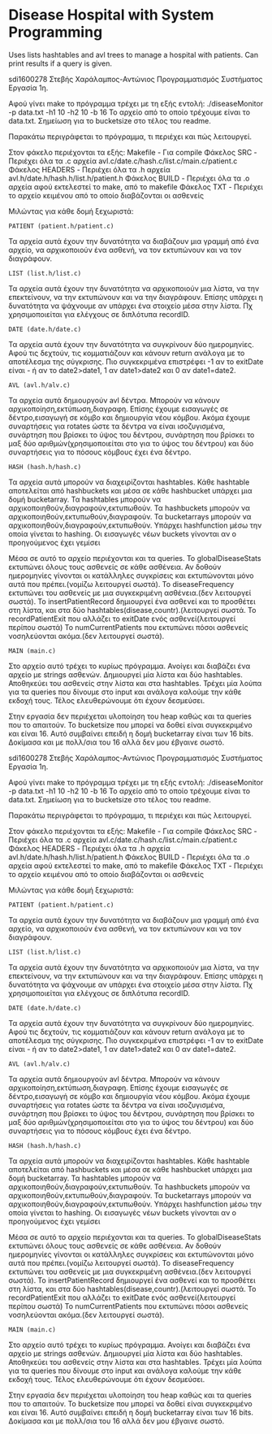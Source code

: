 # Disease Hospital with System Programming

Uses lists hashtables and avl trees to manage a hospital with patients.
Can print results if a query is given.


sdi1600278 Στεβής Χαράλαμπος-Αντώνιος
Προγραμματισμός Συστήματος Εργασία 1η.

Αφού γίνει make το πρόγραμμα τρέχει με τη εξής εντολή:
./diseaseMonitor -p data.txt -h1 10 -h2 10 -b 16
Το αρχείο από το οποίο τρέχουμε είναι το data.txt.
Σημείωση για το bucketsize στο τέλος του readme.

Παρακάτω περιγράφεται το πρόγραμμα, τι περιέχει και πώς λειτουργεί.

Στον φάκελο περιέχονται τα εξής:
Makefile - Για compile
Φάκελος SRC - Περιέχει όλα τα .c αρχεία
    avl.c/date.c/hash.c/list.c/main.c/patient.c
Φάκελος HEADERS - Περιέχει όλα τα .h αρχεία
    avl.h/date.h/hash.h/list.h/patient.h
Φάκελος BUILD - Περιέχει όλα τα .ο αρχεία αφού εκτελεστεί το make, από το makefile
Φάκελος TXT - Περιέχει το αρχείο κειμένου από το οποίο διαβάζονται οι ασθενείς

Μιλώντας για κάθε δομή ξεχωριστά:

    PATIENT (patient.h/patient.c)
Τα αρχεία αυτά έχουν την δυνατότητα να διαβάζουν μια γραμμή από ένα αρχείο, να αρχικοποιούν ένα ασθενή, να τον εκτυπώνουν και να τον διαγράφουν.

    LIST (list.h/list.c)
Τα αρχεία αυτά έχουν την δυνατότητα να αρχικοποιούν μια λίστα, να την επεκτείνουν, να την εκτυπώνουν και να την διαγράφουν. Επίσης υπάρχει η δυνατότητα να ψάχνουμε αν υπάρχει ένα στοιχείο μέσα στην λίστα. Πχ χρησιμοποιείται για ελέγχους σε διπλότυπα recordID.

    DATE (date.h/date.c)
Τα αρχεία αυτά έχουν την δυνατότητα να συγκρίνουν δύο ημερομηνίες. Αφού τις δεχτούν, τις κομματιάζουν και κάνουν return ανάλογα με το αποτέλεσμα της σύγκρισης. Πιο συγκεκριμένα επιστρέφει -1 αν το exitDate είναι - ή αν το date2>date1, 1 αν date1>date2 και 0 αν date1=date2.

    AVL (avl.h/alv.c)
Τα αρχεία αυτά δημιουργούν avl δέντρα. Μπορούν να κάνουν αρχικοποίηση,εκτύπωση,διαγραφη. Επίσης έχουμε εισαγωγές σε δέντρο,εισαγωγή σε κόμβο και δημιουργία νέου κόμβου. Ακόμα έχουμε συναρτήσεις για rotates ώστε τα δέντρα να είναι ισοζυγισμένα, συνάρτηση που βρίσκει το ύψος του δέντρου, συνάρτηση που βρίσκει το μαξ δύο αριθμών(χρησιμοποιείται στο για το ύψος του δέντρου) και δύο συναρτήσεις για το πόσους κόμβους έχει ένα δέντρο.

    HASH (hash.h/hash.c)
Τα αρχεία αυτά μπορούν να διαχειρίζονται hashtables. Κάθε hashtable αποτελείται από hashbuckets και μέσα σε κάθε hashbucket υπάρχει μια δομή bucketarray. Τα hashtables μπορούν να αρχικοποιηθούν,διαγραφούν,εκτυπωθούν. Τα hashbuckets μπορούν να αρχικοποιηθούν,εκτυπωθούν,διαγραφούν. Τα bucketarrays μπορούν να αρχικοποιηθούν,διαγραφούν,εκτυπωθούν. Υπάρχει hashfunction μέσω την οποία γίνεται to hashing. Οι εισαγωγές νέων buckets γίνονται αν ο προηγούμενος έχει γεμίσει

Μέσα σε αυτό το αρχείο περιέχονται και τα queries.
Το globalDiseaseStats εκτυπώνει όλους τους ασθενείς σε κάθε ασθένεια. Αν δοθούν ημερομηνίες γίνονται οι κατάλληλες συγκρίσεις και εκτυπώνονται μόνο αυτά που πρέπει.(νομίζω λειτουργεί σωστά).
Το diseaseFrequency εκτυπώνει του ασθενείς με μια συγκεκριμένη ασθένεια.(δεν λειτουργεί σωστά).
Το insertPatientRecord δημιουργεί ένα ασθενεί και το προσθέτει στη λίστα, και στα δύο hashtables(disease,countr).(λειτουργεί σωστά.
Το recordPatientExit που αλλάζει το exitDate ενός ασθενεί(λειτουργεί περίπου σωστά)
Το numCurrentPatients που εκτυπώνει πόσοι ασθενείς νοσηλεύονται ακόμα.(δεν λειτουργεί σωστά).

    MAIN (main.c)
Στο αρχείο αυτό τρέχει το κυρίως πρόγραμμα. Ανοίγει και διαβάζει ένα αρχείο με strings ασθενών. Δημιουργεί μία λίστα και δύο hashtables. Αποθηκεύει του ασθενείς στην λίστα και στα hashtables. Τρέχει μία λούπα για τα queries που δίνουμε στο input
και ανάλογα καλούμε την κάθε εκδοχή τους. Τέλος ελευθερώνουμε ότι έχουν δεσμεύσει.

Στην εργασία δεν περιέχεται υλοποίηση του heap καθώς και τα queries που το απαιτούν.
To bucketsize που μπορεί να δοθεί είναι συγκεκριμένο και είναι 16. Αυτό συμβαίνει επειδή η δομή bucketarray είναι των 16 bits. Δοκίμασα και με πολλ/σια του 16 αλλά δεν μου έβγαινε σωστό.



sdi1600278 Στεβής Χαράλαμπος-Αντώνιος
Προγραμματισμός Συστήματος Εργασία 1η.

Αφού γίνει make το πρόγραμμα τρέχει με τη εξής εντολή:
./diseaseMonitor -p data.txt -h1 10 -h2 10 -b 16
Το αρχείο από το οποίο τρέχουμε είναι το data.txt.
Σημείωση για το bucketsize στο τέλος του readme.

Παρακάτω περιγράφεται το πρόγραμμα, τι περιέχει και πώς λειτουργεί.

Στον φάκελο περιέχονται τα εξής:
Makefile - Για compile
Φάκελος SRC - Περιέχει όλα τα .c αρχεία
    avl.c/date.c/hash.c/list.c/main.c/patient.c
Φάκελος HEADERS - Περιέχει όλα τα .h αρχεία
    avl.h/date.h/hash.h/list.h/patient.h
Φάκελος BUILD - Περιέχει όλα τα .ο αρχεία αφού εκτελεστεί το make, από το makefile
Φάκελος TXT - Περιέχει το αρχείο κειμένου από το οποίο διαβάζονται οι ασθενείς

Μιλώντας για κάθε δομή ξεχωριστά:

    PATIENT (patient.h/patient.c)
Τα αρχεία αυτά έχουν την δυνατότητα να διαβάζουν μια γραμμή από ένα αρχείο, να αρχικοποιούν ένα ασθενή, να τον εκτυπώνουν και να τον διαγράφουν.

    LIST (list.h/list.c)
Τα αρχεία αυτά έχουν την δυνατότητα να αρχικοποιούν μια λίστα, να την επεκτείνουν, να την εκτυπώνουν και να την διαγράφουν. Επίσης υπάρχει η δυνατότητα να ψάχνουμε αν υπάρχει ένα στοιχείο μέσα στην λίστα. Πχ χρησιμοποιείται για ελέγχους σε διπλότυπα recordID.

    DATE (date.h/date.c)
Τα αρχεία αυτά έχουν την δυνατότητα να συγκρίνουν δύο ημερομηνίες. Αφού τις δεχτούν, τις κομματιάζουν και κάνουν return ανάλογα με το αποτέλεσμα της σύγκρισης. Πιο συγκεκριμένα επιστρέφει -1 αν το exitDate είναι - ή αν το date2>date1, 1 αν date1>date2 και 0 αν date1=date2.

    AVL (avl.h/alv.c)
Τα αρχεία αυτά δημιουργούν avl δέντρα. Μπορούν να κάνουν αρχικοποίηση,εκτύπωση,διαγραφη. Επίσης έχουμε εισαγωγές σε δέντρο,εισαγωγή σε κόμβο και δημιουργία νέου κόμβου. Ακόμα έχουμε συναρτήσεις για rotates ώστε τα δέντρα να είναι ισοζυγισμένα, συνάρτηση που βρίσκει το ύψος του δέντρου, συνάρτηση που βρίσκει το μαξ δύο αριθμών(χρησιμοποιείται στο για το ύψος του δέντρου) και δύο συναρτήσεις για το πόσους κόμβους έχει ένα δέντρο.

    HASH (hash.h/hash.c)
Τα αρχεία αυτά μπορούν να διαχειρίζονται hashtables. Κάθε hashtable αποτελείται από hashbuckets και μέσα σε κάθε hashbucket υπάρχει μια δομή bucketarray. Τα hashtables μπορούν να αρχικοποιηθούν,διαγραφούν,εκτυπωθούν. Τα hashbuckets μπορούν να αρχικοποιηθούν,εκτυπωθούν,διαγραφούν. Τα bucketarrays μπορούν να αρχικοποιηθούν,διαγραφούν,εκτυπωθούν. Υπάρχει hashfunction μέσω την οποία γίνεται to hashing. Οι εισαγωγές νέων buckets γίνονται αν ο προηγούμενος έχει γεμίσει

Μέσα σε αυτό το αρχείο περιέχονται και τα queries.
Το globalDiseaseStats εκτυπώνει όλους τους ασθενείς σε κάθε ασθένεια. Αν δοθούν ημερομηνίες γίνονται οι κατάλληλες συγκρίσεις και εκτυπώνονται μόνο αυτά που πρέπει.(νομίζω λειτουργεί σωστά).
Το diseaseFrequency εκτυπώνει του ασθενείς με μια συγκεκριμένη ασθένεια.(δεν λειτουργεί σωστά).
Το insertPatientRecord δημιουργεί ένα ασθενεί και το προσθέτει στη λίστα, και στα δύο hashtables(disease,countr).(λειτουργεί σωστά.
Το recordPatientExit που αλλάζει το exitDate ενός ασθενεί(λειτουργεί περίπου σωστά)
Το numCurrentPatients που εκτυπώνει πόσοι ασθενείς νοσηλεύονται ακόμα.(δεν λειτουργεί σωστά).

    MAIN (main.c)
Στο αρχείο αυτό τρέχει το κυρίως πρόγραμμα. Ανοίγει και διαβάζει ένα αρχείο με strings ασθενών. Δημιουργεί μία λίστα και δύο hashtables. Αποθηκεύει του ασθενείς στην λίστα και στα hashtables. Τρέχει μία λούπα για τα queries που δίνουμε στο input
και ανάλογα καλούμε την κάθε εκδοχή τους. Τέλος ελευθερώνουμε ότι έχουν δεσμεύσει.

Στην εργασία δεν περιέχεται υλοποίηση του heap καθώς και τα queries που το απαιτούν.
To bucketsize που μπορεί να δοθεί είναι συγκεκριμένο και είναι 16. Αυτό συμβαίνει επειδή η δομή bucketarray είναι των 16 bits. Δοκίμασα και με πολλ/σια του 16 αλλά δεν μου έβγαινε σωστό.



